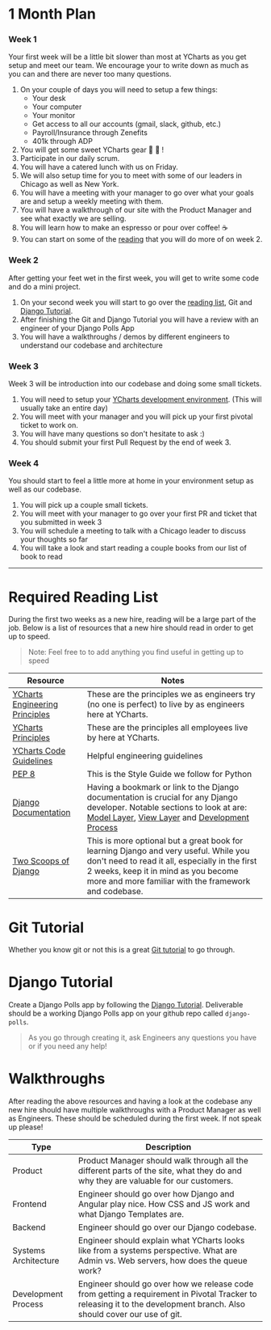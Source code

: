 # 1 Month Plan
### Week 1
Your first week will be a little bit slower than most at YCharts as you get setup and meet our team. We encourage your to write down as much as you can and there are never too many questions.

1. On your couple of days you will need to setup a few things:
    * Your desk
    * Your computer
    * Your monitor
    * Get access to all our accounts (gmail, slack, github, etc.)
    * Payroll/Insurance through Zenefits
    * 401k through ADP
1. You will get some sweet YCharts gear 👕 📓 ! 
1. Participate in our daily scrum.
1. You will have a catered lunch with us on Friday.
1. We will also setup time for you to meet with some of our leaders in Chicago as well as New York.
1. You will have a meeting with your manager to go over what your goals are and setup a weekly meeting with them.
1. You will have a walkthrough of our site with the Product Manager and see what exactly we are selling.
1. You will learn how to make an espresso or pour over coffee! ☕️ 
1. You can start on some of the [reading](https://github.com/ycharts/ycharts/wiki/Onboarding-for-New-Hires#reading-list) that you will do more of on week 2.

### Week 2
After getting your feet wet in the first week, you will get to write some code and do a mini project.

1. On your second week you will start to go over the [reading list](https://github.com/ycharts/ycharts/wiki/Onboarding-for-New-Hires#reading-list), Git and [Django Tutorial](https://github.com/ycharts/ycharts/wiki/Onboarding-for-New-Hires#django-tutorial).
1. After finishing the Git and Django Tutorial you will have a review with an engineer of your Django Polls App
1. You will have a walkthroughs / demos by different engineers to understand our codebase and architecture 

### Week 3
Week 3 will be introduction into our codebase and doing some small tickets.

1. You will need to setup your [YCharts development environment](https://github.com/ycharts/ycharts/wiki/Developer-Environment-Setup). (This will usually take an entire day)
1. You will meet with your manager and you will pick up your first pivotal ticket to work on.
1. You will have many questions so don't hesitate to ask :)
1. You should submit your first Pull Request by the end of week 3.

### Week 4 
You should start to feel a little more at home in your environment setup as well as our codebase.

1. You will pick up a couple small tickets.
1. You will meet with your manager to go over your first PR and ticket that you submitted in week 3
1. You will schedule a meeting to talk with a Chicago leader to discuss your thoughts so far
1. You will take a look and start reading a couple books from our list of book to read

***

# Required Reading List
During the first two weeks as a new hire, reading will be a large part of the job. Below is a list of resources that a new hire should read in order to get up to speed. 

> Note: Feel free to to add anything you find useful in getting up to speed

| Resource  | Notes | 
| ------------- | ------------- |
| [YCharts Engineering Principles](https://github.com/ycharts/ycharts/wiki/YCharts-Engineering-Principles)  | These are the principles we as engineers try (no one is perfect) to live by as engineers here at YCharts.  |
| [YCharts Principles]()  | These are the principles all employees live by here at YCharts. |
| [YCharts Code Guidelines](https://github.com/ycharts/ycharts/wiki/Code-Guidelines)  | Helpful engineering guidelines |
| [PEP 8](https://www.python.org/dev/peps/pep-0008/)  | This is the Style Guide we follow for Python |
| [Django Documentation](https://docs.djangoproject.com/en/1.8/)  | Having a bookmark or link to the Django documentation is crucial for any Django developer. Notable sections to look at are: [Model Layer](https://docs.djangoproject.com/en/1.8/#the-model-layer), [View Layer](https://docs.djangoproject.com/en/1.8/#the-view-layer) and [Development Process](https://docs.djangoproject.com/en/1.8/#the-development-process)  |
| [Two Scoops of Django](https://www.pdf-archive.com/2016/08/07/two-scoops-of-django-1-8/two-scoops-of-django-1-8.pdf) | This is more optional but a great book for learning Django and very useful. While you don't need to read it all, especially in the first 2 weeks, keep it in mind as you become more and more familiar with the framework and codebase. |

# Git Tutorial
Whether you know git or not this is a great [Git tutorial](http://learngitbranching.js.org/) to go through.


# Django Tutorial
Create a Django Polls app by following the [Django Tutorial](https://docs.djangoproject.com/en/1.8/intro/tutorial01/).
Deliverable should be a working Django Polls app on your github repo called `django-polls`. 

> As you go through creating it, ask Engineers any questions you have or if you need any help!



# Walkthroughs
After reading the above resources and having a look at the codebase any new hire should have multiple walkthroughs with a Product Manager as well as Engineers. These should be scheduled during the first week. If not speak up please!

| Type  | Description | 
| ------------- | ------------- |
| Product | Product Manager should walk through all the different parts of the site, what they do and why they are valuable for our customers. |
| Frontend | Engineer should go over how Django and Angular play nice. How CSS and JS work and what Django Templates are. | 
| Backend | Engineer should go over our Django codebase. | 
| Systems Architecture | Engineer should explain what YCharts looks like from a systems perspective. What are Admin vs. Web servers, how does the queue work? | 
| Development Process | Engineer should go over how we release code from getting a requirement in Pivotal Tracker to releasing it to the development branch. Also should cover our use of git. | 